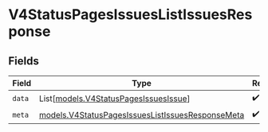 # V4StatusPagesIssuesListIssuesResponse


## Fields

| Field                                                                                                      | Type                                                                                                       | Required                                                                                                   | Description                                                                                                |
| ---------------------------------------------------------------------------------------------------------- | ---------------------------------------------------------------------------------------------------------- | ---------------------------------------------------------------------------------------------------------- | ---------------------------------------------------------------------------------------------------------- |
| `data`                                                                                                     | List[[models.V4StatusPagesIssuesIssue](../models/v4statuspagesissuesissue.md)]                             | :heavy_check_mark:                                                                                         | N/A                                                                                                        |
| `meta`                                                                                                     | [models.V4StatusPagesIssuesListIssuesResponseMeta](../models/v4statuspagesissueslistissuesresponsemeta.md) | :heavy_check_mark:                                                                                         | N/A                                                                                                        |